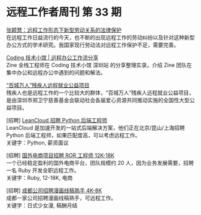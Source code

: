 # 远程工作者周刊 第 33 期

[张颖慧：远程工作形态下新型劳动关系的法律保护](https://mp.weixin.qq.com/s?__biz=MjM5NjMyNDM5Nw==&mid=2653163264&idx=2&sn=880498e67817214938c12c1c6e812eae&scene=21#wechat_redirect)  
在远程工作日益流行的今天，也不断的出现远程工作的劳动纠纷以及针对这种新型办公方式的学术研究。我国家现行劳动法对远程工作保护不足，需要完善。

[Coding 技术小馆 | 远程办公工作流分享](https://mp.weixin.qq.com/s?__biz=MzA3ODUxMjMyMw==&mid=2649755500&idx=1&sn=8af56a8b34988729c754736c67edb6c7&scene=21#wechat_redirect)  
Zine 全栈工程师在 Coding 技术小馆 深圳站 的分享整理实录。介绍 Zine 团队在集中办公和远程办公中遇到的问题和解法。


[“百城万人”残疾人远程就业公益项目](https://mp.weixin.qq.com/s?__biz=MzA4MjU1ODYwMQ==&mid=2651855698&idx=1&sn=0c4bb3069bcf4abd0a71b54ef5f5aa77&scene=21#wechat_redirect)  
残疾人也是远程工作的一个比较大的群体，“百城万人”残疾人远程就业公益项目，是由深圳市郑卫宁慈善基金会联动社会各届爱心资源共同推动实施的全国性大型公益项目。

[招聘] [LeanCloud 招聘 Python 后端工程师](https://mp.weixin.qq.com/s?__biz=MzIyMDc3NDI5Mg==&mid=2247483835&idx=1&sn=6588d3d51e2a80d95774a766ef4f1c99&scene=21#wechat_redirect)  
LeanCloud 是加速开发的一站式后端解决方案，他们正在北京/昆山/上海招聘 Python 后端工程师，如果匹配度高，可以考虑远程工作。  
关键字：Python, 薪资面议


[招聘] [国外电商项目招聘 ROR 工程师 12K-18K](https://mp.weixin.qq.com/s?__biz=MzIyMDc3NDI5Mg==&mid=2247483839&idx=1&sn=712a2529cc1ca2fb50fb574aea831a22&scene=21#wechat_redirect)  
一个已经稳定盈利的国外电商平台，团队规模约 20 人，因为业务发展需要，招聘一名 Ruby 开发全职远程工作。  
关键字：Ruby, 12-18K, 电商  

[招聘] [成都公司招聘漫画线稿熟手 4K-8K](https://mp.weixin.qq.com/s?__biz=MzIyMDc3NDI5Mg==&mid=2247483839&idx=2&sn=6b93f1bd7cd1c75aa096cd90b8f79217&scene=21#wechat_redirect)  
成都一家公司招聘漫画线稿熟手，可远程工作。  
关键字：日式少女漫, 稿酬月结
